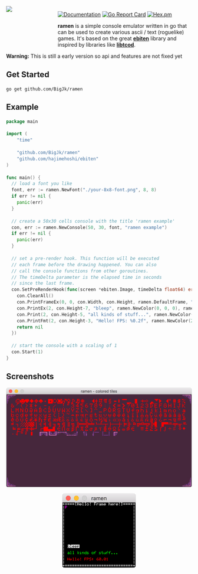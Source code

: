 <img src="https://cdn.rawgit.com/BigJk/7e61395616df18c9b6003aa90c77e829/raw/ec7bc03e02015deb0c96c6914f5c0460af773b59/ramen.svg" width="130" align="left" />

<img src="https://i.imgur.com/glpKbxk.png" width="10" height="120" align="left" />

[![Documentation](https://godoc.org/github.com/BigJk/ramen?status.svg)](http://godoc.org/github.com/BigJk/ramen) [![Go Report Card](https://goreportcard.com/badge/github.com/BigJk/ramen)](https://goreportcard.com/report/github.com/BigJk/ramen) [![Hex.pm](https://img.shields.io/hexpm/l/plug.svg)](LICENSE)

**ramen** is a simple console emulator written in go that can be used to create various ascii / text (roguelike) games. It's based on the great **[ebiten](https://github.com/hajimehoshi/ebiten)** library and inspired by libraries like **[libtcod](https://bitbucket.org/libtcod/libtcod/wiki/Features)**.

**Warning:** This is still a early version so api and features are not fixed yet

## Get Started

```
go get github.com/BigJk/ramen
```

## Example

```go
package main

import (
	"time"

	"github.com/BigJk/ramen"
	"github.com/hajimehoshi/ebiten"
)

func main() {
  // load a font you like
  font, err := ramen.NewFont("./your-8x8-font.png", 8, 8)
  if err != nil {
    panic(err)
  }

  // create a 50x30 cells console with the title 'ramen example'
  con, err := ramen.NewConsole(50, 30, font, "ramen example")
  if err != nil {
    panic(err)
  }

  // set a pre-render hook. This function will be executed
  // each frame before the drawing happened. You can also
  // call the console functions from other goroutines.
  // The timeDelta parameter is the elapsed time in seconds
  // since the last frame.
  con.SetPreRenderHook(func(screen *ebiten.Image, timeDelta float64) error {
    con.ClearAll()
    con.PrintFrameEx(0, 0, con.Width, con.Height, ramen.DefaultFrame, "Hello! Frame here!")
    con.PrintEx(2, con.Height-7, "bleep", ramen.NewColor(0, 0, 0), ramen.NewColor(255, 255, 255))
    con.Print(2, con.Height-5, "all kinds of stuff...", ramen.NewColor(0, 255, 0))
    con.PrintFmt(2, con.Height-3, "Hello! FPS: %0.2f", ramen.NewColor(255, 0, 0), ebiten.CurrentFPS())
    return nil
  })

  // start the console with a scaling of 1
  con.Start(1)
}
```

## Screenshots



<p align="center">
  <img src="./_resources/screen_colored_tiles.png" width="538">
</p>

<p align="center">
  <img src="./_resources/screen_text.png" width="200">
</p>
